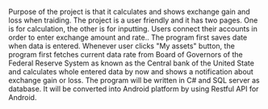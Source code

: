 Purpose of the project is that it calculates and shows exchange gain and loss when traiding. The project is a user friendly and it has two pages. One is for calculation, the other is for inputting. Users connect their accounts in order to enter exchange amount and rate.. The program first saves date when data is entered. Whenever user clicks "My assets" button, the program first fetches current data rate from Board of Governors of the Federal Reserve System as known as the Central bank of the United State and calculates whole entered data by now and shows a notification about exchange gain or loss. The program will be written in C# and SQL server as database. It will be converted into Android platform by using Restful API for Android.